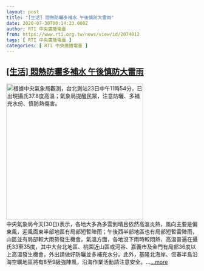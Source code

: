 ```yaml
---
layout: post
title: "[生活] 悶熱防曬多補水 午後慎防大雷雨"
date: 2020-07-30T00:14:23.000Z
author: RTI 中央廣播電臺
from: https://www.rti.org.tw/news/view/id/2074012
tags: [ RTI 中央廣播電臺 ]
categories: [ RTI 中央廣播電臺 ]
---
```

<!--1596068063000-->
[[生活] 悶熱防曬多補水 午後慎防大雷雨](https://www.rti.org.tw/news/view/id/2074012)
------

<div>
<img src="https://static.rti.org.tw/assets/thumbnails/2020/06/23/20200623000060M.jpg" width="360" alt="根據中央氣象局觀測，台北測站23日中午11時54分，已出現攝氏37.8度高溫；氣象局提醒民眾，注意防曬、多補充水份、慎防熱傷害。" title="根據中央氣象局觀測，台北測站23日中午11時54分，已出現攝氏37.8度高溫；氣象局提醒民眾，注意防曬、多補充水份、慎防熱傷害。"><br>中央氣象局今天(30日)表示，各地大多為多雲到晴且依然高溫炎熱，風向主要是偏東風，迎風面東半部地區有局部短暫陣雨；午後西半部地區也有局部短暫雷陣雨，山區並有局部較大雨勢發生機會。氣溫方面，各地沒下雨時較悶熱，高溫普遍在攝氏33至35度，其中大台北地區、桃園近山區或河谷、嘉義市及金門有局部36度以上高溫發生機會，外出請做好防曬並多補充水分。此外，基隆北海岸、恆春半島沿海空曠地區將有8至9級強陣風，沿海作業活動請注意安全。...<a target="_blank" href="https://www.rti.org.tw/news/view/id/2074012">...more</a>
</div>
